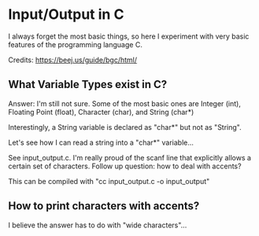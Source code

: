 # Input/Output in C

I always forget the most basic things, so here I experiment with very basic features of the programming language C. 

Credits: https://beej.us/guide/bgc/html/

## What Variable Types exist in C?

Answer: I'm still not sure. Some of the most basic ones are Integer (int), Floating Point (float), Character (char), and String (char\*)

Interestingly, a String variable is declared as "char\*" but not as "String".

Let's see how I can read a string into a "char\*" variable...

See input_output.c. I'm really proud of the scanf line that explicitly allows a certain set of characters. Follow up question: how to deal with accents?

This can be compiled with "cc input_output.c -o input_output"

## How to print characters with accents?

I believe the answer has to do with "wide characters"...
